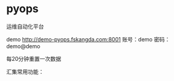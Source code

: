 # pyops
运维自动化平台


demo
http://demo-pyops.fskangda.com:8001
账号：demo 密码：demo@demo

每20分钟重置一次数据

汇集常用功能：

